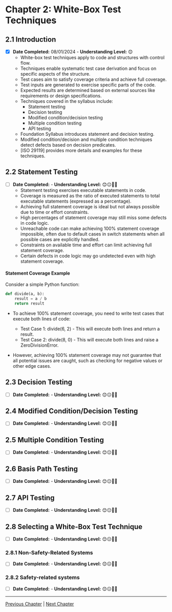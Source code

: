 # Chapter 2: White-Box Test Techniques

## 2.1 Introduction

- [x] **Date Completed:** 08/01/2024 - **Understanding Level:** 😊
  - White-box test techniques apply to code and structures with control flow.
  - Techniques enable systematic test case derivation and focus on specific aspects of the structure.
  - Test cases aim to satisfy coverage criteria and achieve full coverage.
  - Test inputs are generated to exercise specific parts of the code.
  - Expected results are determined based on external sources like requirements or design specifications.
  - Techniques covered in the syllabus include:
    - Statement testing
    - Decision testing
    - Modified condition/decision testing
    - Multiple condition testing
    - API testing
  - Foundation Syllabus introduces statement and decision testing.
  - Modified condition/decision and multiple condition techniques detect defects based on decision predicates.
  - [ISO 29119] provides more details and examples for these techniques.

## 2.2 Statement Testing

- [ ] **Date Completed:** - **Understanding Level:** 😊😐🤢🤮
  - Statement testing exercises executable statements in code.
  - Coverage is measured as the ratio of executed statements to total executable statements (expressed as a percentage).
  - Achieving full statement coverage is ideal but not always possible due to time or effort constraints.
  - High percentages of statement coverage may still miss some defects in code logic.
  - Unreachable code can make achieving 100% statement coverage impossible, often due to default cases in switch statements when all possible cases are explicitly handled.
  - Constraints on available time and effort can limit achieving full statement coverage.
  - Certain defects in code logic may go undetected even with high statement coverage.

#### Statement Coverage Example

Consider a simple Python function:

```python
def divide(a, b):
    result = a / b
    return result
```

- To achieve 100% statement coverage, you need to write test cases that execute both lines of code:

  - Test Case 1: divide(6, 2) - This will execute both lines and return a result.
  - Test Case 2: divide(8, 0) - This will execute both lines and raise a ZeroDivisionError.

- However, achieving 100% statement coverage may not guarantee that all potential issues are caught, such as checking for negative values or other edge cases.

## 2.3 Decision Testing

- [ ] **Date Completed:** - **Understanding Level:** 😊😐🤢🤮

## 2.4 Modified Condition/Decision Testing

- [ ] **Date Completed:** - **Understanding Level:** 😊😐🤢🤮

## 2.5 Multiple Condition Testing

- [ ] **Date Completed:** - **Understanding Level:** 😊😐🤢🤮

## 2.6 Basis Path Testing

- [ ] **Date Completed:** - **Understanding Level:** 😊😐🤢🤮

## 2.7 API Testing

- [ ] **Date Completed:** - **Understanding Level:** 😊😐🤢🤮

## 2.8 Selecting a White-Box Test Technique

- [ ] **Date Completed:** - **Understanding Level:** 😊😐🤢🤮

### 2.8.1 Non-Safety-Related Systems

- [ ] **Date Completed:** - **Understanding Level:** 😊😐🤢🤮

### 2.8.2 Safety-related systems

- [ ] **Date Completed:** - **Understanding Level:** 😊😐🤢🤮

---

[Previous Chapter](1-technical-test-analysts-tasks-in-risk-based-testing.md) | [Next Chapter](3-static-and-dynamic-analysis.md)

